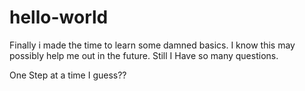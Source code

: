 # hello-world
Finally i made the time to learn some damned basics. I know this may possibly help me out in the future.
Still I Have so many questions.

One Step at a time I guess??
